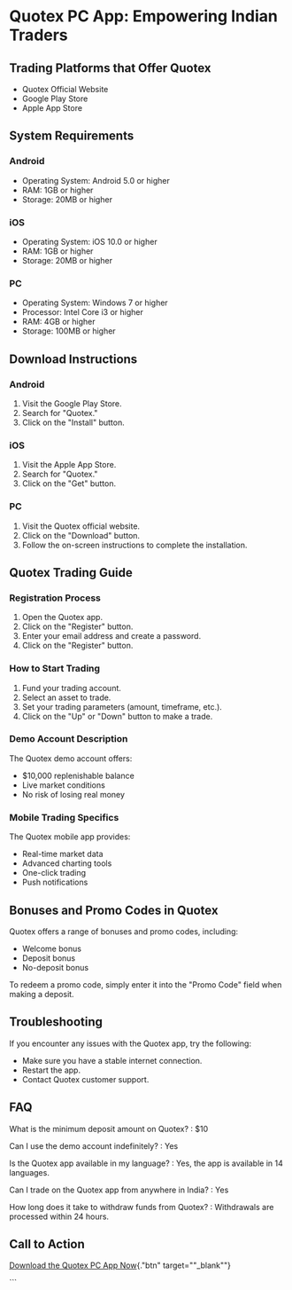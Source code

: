 # Quotex PC App: Empowering Indian Traders

## Trading Platforms that Offer Quotex

-   Quotex Official Website
-   Google Play Store
-   Apple App Store

## System Requirements

### Android

-   Operating System: Android 5.0 or higher
-   RAM: 1GB or higher
-   Storage: 20MB or higher

### iOS

-   Operating System: iOS 10.0 or higher
-   RAM: 1GB or higher
-   Storage: 20MB or higher

### PC

-   Operating System: Windows 7 or higher
-   Processor: Intel Core i3 or higher
-   RAM: 4GB or higher
-   Storage: 100MB or higher

## Download Instructions

### Android

1.  Visit the Google Play Store.
2.  Search for "Quotex."
3.  Click on the "Install" button.

### iOS

1.  Visit the Apple App Store.
2.  Search for "Quotex."
3.  Click on the "Get" button.

### PC

1.  Visit the Quotex official website.
2.  Click on the "Download" button.
3.  Follow the on-screen instructions to complete the installation.

## Quotex Trading Guide

### Registration Process

1.  Open the Quotex app.
2.  Click on the "Register" button.
3.  Enter your email address and create a password.
4.  Click on the "Register" button.

### How to Start Trading

1.  Fund your trading account.
2.  Select an asset to trade.
3.  Set your trading parameters (amount, timeframe, etc.).
4.  Click on the "Up" or "Down" button to make a trade.

### Demo Account Description

The Quotex demo account offers:

-   \$10,000 replenishable balance
-   Live market conditions
-   No risk of losing real money

### Mobile Trading Specifics

The Quotex mobile app provides:

-   Real-time market data
-   Advanced charting tools
-   One-click trading
-   Push notifications

## Bonuses and Promo Codes in Quotex

Quotex offers a range of bonuses and promo codes, including:

-   Welcome bonus
-   Deposit bonus
-   No-deposit bonus

To redeem a promo code, simply enter it into the "Promo Code"
field when making a deposit.

## Troubleshooting

If you encounter any issues with the Quotex app, try the following:

-   Make sure you have a stable internet connection.
-   Restart the app.
-   Contact Quotex customer support.

## FAQ

What is the minimum deposit amount on Quotex?
:   \$10

Can I use the demo account indefinitely?
:   Yes

Is the Quotex app available in my language?
:   Yes, the app is available in 14 languages.

Can I trade on the Quotex app from anywhere in India?
:   Yes

How long does it take to withdraw funds from Quotex?
:   Withdrawals are processed within 24 hours.

## Call to Action

[Download the Quotex PC App
Now](\%22https://traff.sbs/quotexonelink\%22){."btn"
target=""_blank""}

\`\`\`

